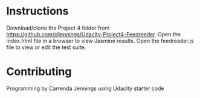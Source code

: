 # Instructions

Download/clone the Project 4 folder from https://github.com/cljennings/Udacity-Project4-Feedreeder. Open the index.html file in a browser to view Jasmine results. Open the feedreader.js file to view or edit the test suite.

# Contributing

Programming by Carrenda Jennings using Udacity starter code
